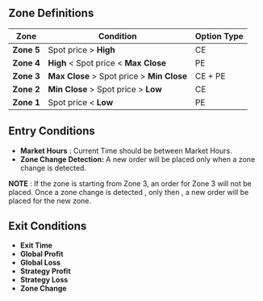 
## Zone Definitions

| **Zone**   | **Condition**                              | **Option Type** |
| ---------- | ------------------------------------------ | --------------- |
| **Zone 5** | Spot price > **High**                      | CE              |
| **Zone 4** | **High** < Spot price < **Max Close**      | PE              |
| **Zone 3** | **Max Close** > Spot price > **Min Close** | CE + PE         |
| **Zone 2** | **Min Close** > Spot price > **Low**       | CE              |
| **Zone 1** | Spot price < **Low**                       | PE              |

## Entry Conditions

- **Market Hours** : Current Time should be between Market Hours.
- **Zone Change Detection:** A new order will be placed only when a zone change is detected.

**NOTE** : If the zone is starting from Zone 3, an order for Zone 3 will not be placed. Once a zone change is detected , only then ,  a new order will be placed for the new zone.

## Exit Conditions

- **Exit Time**
- **Global Profit**
- **Global Loss**
- **Strategy Profit**
- **Strategy Loss**
- **Zone Change**
